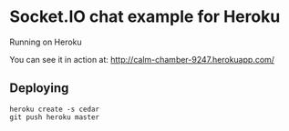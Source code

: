 # Socket.IO chat example for Heroku

Running on Heroku

You can see it in action at: http://calm-chamber-9247.herokuapp.com/

## Deploying

    heroku create -s cedar
    git push heroku master

